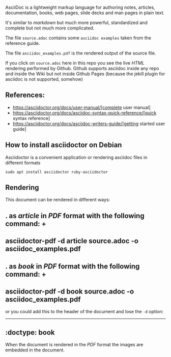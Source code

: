 AsciiDoc is a lightweight markup language for authoring notes, articles, documentation, books, web pages, slide decks and man pages in plain text.

It's similar to _markdown_ but much more powerful, standardized and complete but not much more complicated.

The file `source.adoc` contains some `asciidoc examples` taken from the reference guide. 

The file `asciidoc_examples.pdf` is the rendered output of the source file.

If you click on `source.adoc` here in this repo you see the live *HTML* rendering performed by Github. Github supports asciidoc inside any repo and inside the Wiki but not inside Github Pages (because the jekill plugin for asciidoc is not supported, somehow)

## References:

* https://asciidoctor.org/docs/user-manual/[complete user manual]
* https://asciidoctor.org/docs/asciidoc-syntax-quick-reference/[quick syntax reference]
* https://asciidoctor.org/docs/asciidoc-writers-guide/[getting started user guide]


## How to install asciidoctor on Debian

Asciidoctor is a convenient application or rendering asciidoc files in different formats

    sudo apt install asciidoctor ruby-asciidoctor

## Rendering

This document can be rendered in different ways:

. as _article_ in *PDF* format with the following command:
+
----
asciidoctor-pdf -d article source.adoc -o asciidoc_examples.pdf
----

. as _book_ in *PDF* format with the following command:
+
----
asciidoctor-pdf -d book source.adoc -o asciidoc_examples.pdf
----

or you could add this to the header of the document and lose the `-d` option:

----
:doctype: book
----

When the document is rendered in the *PDF* format the images are embedded in the document.